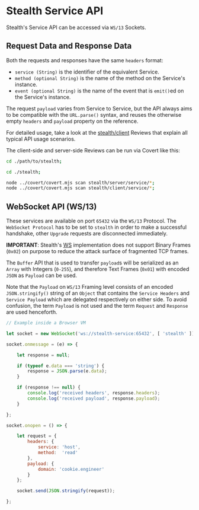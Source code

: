 
# Stealth Service API

Stealth's Service API can be accessed via `WS/13` Sockets.


## Request Data and Response Data

Both the requests and responses have the same `headers` format:

- `service (String)` is the identifier of the equivalent Service.
- `method (optional String)` is the name of the method on the Service's instance.
- `event (optional String)` is the name of the event that is `emit()`ed on the Service's instance.

The request `payload` varies from Service to Service, but the API
always aims to be compatible with the `URL.parse()` syntax, and reuses
the otherwise empty `headers` and `payload` property on the reference.

For detailed usage, take a look at the [stealth/client](/stealth/review/client)
Reviews that explain all typical API usage scenarios.

The client-side and server-side Reviews can be run via Covert like this:

```bash
cd ./path/to/stealth;

cd ./stealth;

node ../covert/covert.mjs scan stealth/server/service/*;
node ../covert/covert.mjs scan stealth/client/service/*;
```


## WebSocket API (WS/13)

These services are available on port `65432` via the `WS/13` Protocol. The
`WebSocket Protocol` has to be set to `stealth` in order to make a successful
handshake, other `Upgrade` requests are disconnected immediately.

**IMPORTANT**: Stealth's [WS](/stealth/source/connection/WS.mjs) implementation
does not support Binary Frames (`0x02`) on purpose to reduce the attack surface
of fragmented TCP frames.

The `Buffer` API that is used to transfer `payload`s will be serialized as an `Array`
with Integers (`0-255`), and therefore Text Frames (`0x01`) with encoded `JSON`
as `Payload` can be used.

Note that the `Payload` on `WS/13` Framing level consists of an encoded `JSON.stringify()`
string of an `Object` that contains the `Service Headers` and `Service Payload` which are
delegated respectively on either side. To avoid confusion, the term `Payload` is not used
and the term `Request` and `Response` are used henceforth.


```javascript
// Example inside a Browser VM

let socket = new WebSocket('ws://stealth-service:65432', [ 'stealth' ]);

socket.onmessage = (e) => {

	let response = null;

	if (typeof e.data === 'string') {
		response = JSON.parse(e.data);
	}

	if (response !== null) {
		console.log('received headers', response.headers);
		console.log('received payload', response.payload);
	}

};

socket.onopen = () => {

	let request = {
		headers: {
			service: 'host',
			method:  'read'
		},
		payload: {
			domain: 'cookie.engineer'
		}
	};

	socket.send(JSON.stringify(request));

};
```

